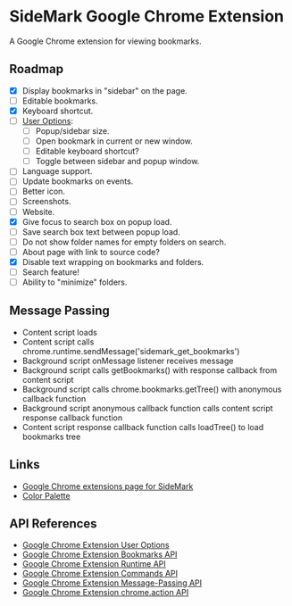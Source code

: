 # SideMark Google Chrome Extension

A Google Chrome extension for viewing bookmarks.

## Roadmap

- [x] Display bookmarks in "sidebar" on the page.
- [ ] Editable bookmarks.
- [x] Keyboard shortcut.
- [ ] [User Options](https://developer.chrome.com/docs/extensions/mv3/options/):
  - [ ] Popup/sidebar size.
  - [ ] Open bookmark in current or new window.
  - [ ] Editable keyboard shortcut?
  - [ ] Toggle between sidebar and popup window.
- [ ] Language support.
- [ ] Update bookmarks on events.
- [ ] Better icon.
- [ ] Screenshots.
- [ ] Website.
- [x] Give focus to search box on popup load.
- [ ] Save search box text between popup load.
- [ ] Do not show folder names for empty folders on search.
- [ ] About page with link to source code?
- [x] Disable text wrapping on bookmarks and folders.
- [ ] Search feature!
- [ ] Ability to "minimize" folders.

## Message Passing

- Content script loads
- Content script calls chrome.runtime.sendMessage('sidemark_get_bookmarks')
- Background script onMessage listener receives message
- Background script calls getBookmarks() with response callback from content script
- Background script calls chrome.bookmarks.getTree() with anonymous callback function
- Background script anonymous callback function calls content script response callback function
- Content script response callback function calls loadTree() to load bookmarks tree

## Links

- [Google Chrome extensions page for SideMark](https://chrome.google.com/webstore/detail/sidemark/mpmmbieakmohbhjidajegiehcbeagdcg)
- [Color Palette](https://coolors.co/124e78-f0f0c9-f2bb05-d74e09-6e0e0a)

## API References

- [Google Chrome Extension User Options](https://developer.chrome.com/docs/extensions/mv3/options/)
- [Google Chrome Extension Bookmarks API](https://developer.chrome.com/docs/extensions/reference/bookmarks/)
- [Google Chrome Extension Runtime API](https://developer.chrome.com/docs/extensions/reference/runtime/)
- [Google Chrome Extension Commands API](https://developer.chrome.com/docs/extensions/reference/commands/)
- [Google Chrome Extension Message-Passing API](https://developer.chrome.com/docs/extensions/reference/runtime/#method-sendMessage)
- [Google Chrome Extension chrome.action API](https://developer.chrome.com/docs/extensions/reference/action/#event-onClicked)
